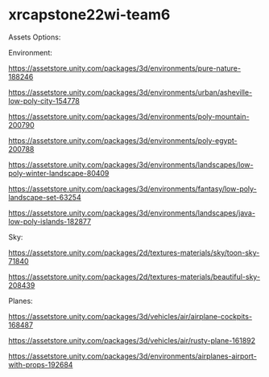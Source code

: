 # xrcapstone22wi-team6

Assets Options:

Environment:

https://assetstore.unity.com/packages/3d/environments/pure-nature-188246

https://assetstore.unity.com/packages/3d/environments/urban/asheville-low-poly-city-154778

https://assetstore.unity.com/packages/3d/environments/poly-mountain-200790

https://assetstore.unity.com/packages/3d/environments/poly-egypt-200788

https://assetstore.unity.com/packages/3d/environments/landscapes/low-poly-winter-landscape-80409

https://assetstore.unity.com/packages/3d/environments/fantasy/low-poly-landscape-set-63254

https://assetstore.unity.com/packages/3d/environments/landscapes/java-low-poly-islands-182877


Sky:

https://assetstore.unity.com/packages/2d/textures-materials/sky/toon-sky-71840

https://assetstore.unity.com/packages/2d/textures-materials/beautiful-sky-208439

Planes:

https://assetstore.unity.com/packages/3d/vehicles/air/airplane-cockpits-168487

https://assetstore.unity.com/packages/3d/vehicles/air/rusty-plane-161892

https://assetstore.unity.com/packages/3d/environments/airplanes-airport-with-props-192684
